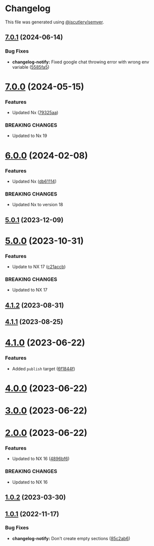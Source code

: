 # Changelog

This file was generated using [@jscutlery/semver](https://github.com/jscutlery/semver).

## [7.0.1](https://github.com/TriPSs/nx-extend/compare/changelog-notify@7.0.0...changelog-notify@7.0.1) (2024-06-14)


### Bug Fixes

* **changelog-notify:** Fixed google chat throwing error with wrong env variable ([5585fa5](https://github.com/TriPSs/nx-extend/commit/5585fa5e2316df7ac806e7c1229d6ced2932538b))



# [7.0.0](https://github.com/TriPSs/nx-extend/compare/changelog-notify@6.0.0...changelog-notify@7.0.0) (2024-05-15)


### Features

* Updated Nx ([79325aa](https://github.com/TriPSs/nx-extend/commit/79325aa06e0251f45dbf295f6c19fc417a301fc7))


### BREAKING CHANGES

* Updated to Nx 19



# [6.0.0](https://github.com/TriPSs/nx-extend/compare/changelog-notify@5.0.1...changelog-notify@6.0.0) (2024-02-08)


### Features

* Updated Nx ([db61114](https://github.com/TriPSs/nx-extend/commit/db61114abc4991ae0e66ade0660b2baee76263f0))


### BREAKING CHANGES

* Updated Nx to version 18



## [5.0.1](https://github.com/TriPSs/nx-extend/compare/changelog-notify@5.0.0...changelog-notify@5.0.1) (2023-12-09)



# [5.0.0](https://github.com/TriPSs/nx-extend/compare/changelog-notify@4.1.2...changelog-notify@5.0.0) (2023-10-31)


### Features

* Update to NX 17 ([c21accb](https://github.com/TriPSs/nx-extend/commit/c21accbed588d43cb5a53b4ce5d061722e7740f2))


### BREAKING CHANGES

* Updated to NX 17



## [4.1.2](https://github.com/TriPSs/nx-extend/compare/changelog-notify@4.1.1...changelog-notify@4.1.2) (2023-08-31)



## [4.1.1](https://github.com/TriPSs/nx-extend/compare/changelog-notify@4.1.0...changelog-notify@4.1.1) (2023-08-25)



# [4.1.0](https://github.com/TriPSs/nx-extend/compare/changelog-notify@4.0.0...changelog-notify@4.1.0) (2023-06-22)


### Features

* Added `publish` target ([6f1844f](https://github.com/TriPSs/nx-extend/commit/6f1844f792b704d63fca2663363ca0f65fe6451c))



# [4.0.0](https://github.com/TriPSs/nx-extend/compare/changelog-notify@3.0.0...changelog-notify@4.0.0) (2023-06-22)



# [3.0.0](https://github.com/TriPSs/nx-extend/compare/changelog-notify@2.0.0...changelog-notify@3.0.0) (2023-06-22)



# [2.0.0](https://github.com/TriPSs/nx-extend/compare/changelog-notify@1.0.2...changelog-notify@2.0.0) (2023-06-22)


### Features

* Updated to NX 16 ([4896bf6](https://github.com/TriPSs/nx-extend/commit/4896bf66940e1b69e0f2e3971a7864a1da20b2ef))


### BREAKING CHANGES

* Updated to NX 16



## [1.0.2](https://github.com/TriPSs/nx-extend/compare/changelog-notify@1.0.1...changelog-notify@1.0.2) (2023-03-30)



## [1.0.1](https://github.com/TriPSs/nx-extend/compare/changelog-notify@1.0.0...changelog-notify@1.0.1) (2022-11-17)


### Bug Fixes

* **changelog-notify:** Don't create empty sections ([85c2ab6](https://github.com/TriPSs/nx-extend/commit/85c2ab62509fe9982d9f85564d38effe512c3912))
